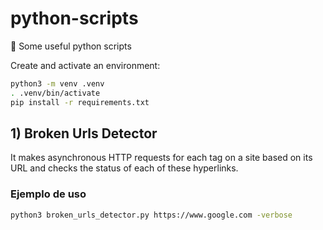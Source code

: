 # python-scripts
🐍 Some useful python scripts

Create and activate an environment:

```bash
python3 -m venv .venv
. .venv/bin/activate
pip install -r requirements.txt
```

## 1) Broken Urls Detector

It makes asynchronous HTTP requests for each <a> tag on a site based on its URL and checks the status of each of these hyperlinks.

### Ejemplo de uso
```bash
python3 broken_urls_detector.py https://www.google.com -verbose
```

